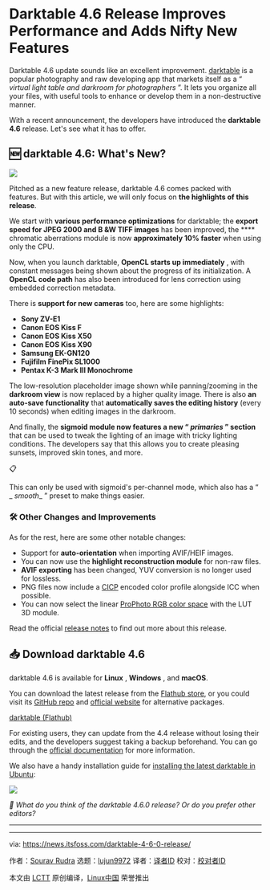 [#]: subject: "Darktable 4.6 Release Improves Performance and Adds Nifty New Features"
[#]: via: "https://news.itsfoss.com/darktable-4-6-0-release/"
[#]: author: "Sourav Rudra https://news.itsfoss.com/author/sourav/"
[#]: collector: "lujun9972/lctt-scripts-1700446145"
[#]: translator: " "
[#]: reviewer: " "
[#]: publisher: " "
[#]: url: " "

Darktable 4.6 Release Improves Performance and Adds Nifty New Features
======
Darktable 4.6 update sounds like an excellent improvement.
[darktable][1] is a popular photography and raw developing app that markets itself as a “ _virtual light table and darkroom for photographers_ ”. It lets you organize all your files, with useful tools to enhance or develop them in a non-destructive manner.

With a recent announcement, the developers have introduced the **darktable 4.6** release. Let's see what it has to offer.

## 🆕 darktable 4.6: What's New?

![][2]

Pitched as a new feature release, darktable 4.6 comes packed with features. But with this article, we will only focus on **the highlights of this release**.

We start with **various performance optimizations** for darktable; the **export speed for JPEG 2000 and B &W TIFF images** has been improved, the **** chromatic aberrations module is now **approximately 10% faster** when using only the CPU.

Now, when you launch darktable, **OpenCL starts up immediately** , with constant messages being shown about the progress of its initialization. A **OpenCL code path** has also been introduced for lens correction using embedded correction metadata.

There is **support for new cameras** too, here are some highlights:

  * **Sony ZV-E1**
  * **Canon EOS Kiss F**
  * **Canon EOS Kiss X50**
  * **Canon EOS Kiss X90**
  * **Samsung EK-GN120**
  * **Fujifilm FinePix SL1000**
  * **Pentax K-3 Mark III Monochrome**



The low-resolution placeholder image shown while panning/zooming in the **darkroom view** is now replaced by a higher quality image. There is also **an auto-save functionality** that **automatically saves the editing history** (every 10 seconds) when editing images in the darkroom.

And finally, the **sigmoid module now features a new “ _primaries_ ” section** that can be used to tweak the lighting of an image with tricky lighting conditions. The developers say that this allows you to create pleasing sunsets, improved skin tones, and more.

📋

This can only be used with sigmoid's per-channel mode, which also has a “ _ _smooth__ ” preset to make things easier.

### 🛠️ Other Changes and Improvements

As for the rest, here are some other notable changes:

  * Support for **auto-orientation** when importing AVIF/HEIF images.
  * You can now use the **highlight reconstruction module** for non-raw files.
  * **AVIF exporting** has been changed, YUV conversion is no longer used for lossless.
  * PNG files now include a [CICP][3] encoded color profile alongside ICC when possible.
  * You can now select the linear [ProPhoto RGB color space][4] with the LUT 3D module.



Read the official [release notes][5] to find out more about this release.

## 📥 Download darktable 4.6

darktable 4.6 is available for **Linux** , **Windows** , and **macOS**.

You can download the latest release from the [Flathub store][6], or you could visit its [GitHub repo][7] and [official website][1] for alternative packages.

[darktable (Flathub)][6]

For existing users, they can update from the 4.4 release without losing their edits, and the developers suggest taking a backup beforehand. You can go through the [official documentation][8] for more information.

We also have a handy installation guide for [installing the latest darktable in Ubuntu][9]:

![][10]

_💬 What do you think of the darktable 4.6.0 release? Or do you prefer other editors?_

* * *

--------------------------------------------------------------------------------

via: https://news.itsfoss.com/darktable-4-6-0-release/

作者：[Sourav Rudra][a]
选题：[lujun9972][b]
译者：[译者ID](https://github.com/译者ID)
校对：[校对者ID](https://github.com/校对者ID)

本文由 [LCTT](https://github.com/LCTT/TranslateProject) 原创编译，[Linux中国](https://linux.cn/) 荣誉推出

[a]: https://news.itsfoss.com/author/sourav/
[b]: https://github.com/lujun9972
[1]: https://www.darktable.org/
[2]: https://news.itsfoss.com/content/images/2023/12/darktable_4.6.0.png
[3]: https://en.wikipedia.org/wiki/Coding-independent_code_points
[4]: https://en.wikipedia.org/wiki/ProPhoto_RGB_color_space
[5]: https://github.com/darktable-org/darktable/releases/tag/release-4.6.0
[6]: https://flathub.org/apps/org.darktable.Darktable
[7]: https://github.com/darktable-org/darktable
[8]: https://www.darktable.org/resources/
[9]: https://itsfoss.com/install-darktable-ubuntu/
[10]: https://itsfoss.com/content/images/size/w256h256/2022/12/android-chrome-192x192.png
